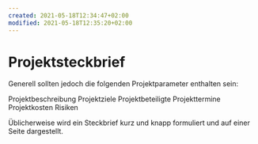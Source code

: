 ```yaml
---
created: 2021-05-18T12:34:47+02:00
modified: 2021-05-18T12:35:20+02:00
---
```


# Projektsteckbrief

Generell sollten jedoch die folgenden Projektparameter enthalten sein:

Projektbeschreibung
Projektziele
Projektbeteiligte
Projekttermine
Projektkosten
Risiken

Üblicherweise wird ein Steckbrief kurz und knapp formuliert und auf einer Seite dargestellt.